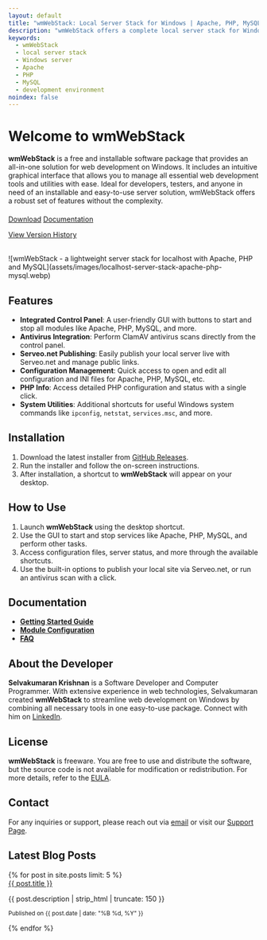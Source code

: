 ```yaml
---
layout: default
title: "wmWebStack: Local Server Stack for Windows | Apache, PHP, MySQL"
description: "wmWebStack offers a complete local server stack for Windows, including Apache, PHP, and MySQL. Easy installation and setup for development."
keywords:
  - wmWebStack
  - local server stack
  - Windows server
  - Apache
  - PHP
  - MySQL
  - development environment
noindex: false
---
```


# Welcome to wmWebStack

**wmWebStack** is a free and installable software package that provides an all-in-one solution for web development on Windows. It includes an intuitive graphical interface that allows you to manage all essential web development tools and utilities with ease. Ideal for developers, testers, and anyone in need of an installable and easy-to-use server solution, wmWebStack offers a robust set of features without the complexity.

<div style="gap: 10px; margin-top: 20px;">
  <a href="https://github.com/wikimint/wmWebStack/releases/latest" target="_blank" class="btn btn-success text-light mb-3 me-lg-2">Download</a>
  <a href="#documentation" class="btn btn-primary text-light mb-3">Documentation</a>
</div>

<a href="/version-log">View Version History</a>

<br/>
![wmWebStack - a lightweight server stack for localhost with Apache, PHP and MySQL](assets/images/localhost-server-stack-apache-php-mysql.webp)

## Features

- **Integrated Control Panel**: A user-friendly GUI with buttons to start and stop all modules like Apache, PHP, MySQL, and more.
- **Antivirus Integration**: Perform ClamAV antivirus scans directly from the control panel.
- **Serveo.net Publishing**: Easily publish your local server live with Serveo.net and manage public links.
- **Configuration Management**: Quick access to open and edit all configuration and INI files for Apache, PHP, MySQL, etc.
- **PHP Info**: Access detailed PHP configuration and status with a single click.
- **System Utilities**: Additional shortcuts for useful Windows system commands like `ipconfig`, `netstat`, `services.msc`, and more.

## Installation

1. Download the latest installer from [GitHub Releases](https://github.com/wikimint/wmWebStack/releases).
2. Run the installer and follow the on-screen instructions.
3. After installation, a shortcut to **wmWebStack** will appear on your desktop.

## How to Use

1. Launch **wmWebStack** using the desktop shortcut.
2. Use the GUI to start and stop services like Apache, PHP, MySQL, and perform other tasks.
3. Access configuration files, server status, and more through the available shortcuts.
4. Use the built-in options to publish your local site via Serveo.net, or run an antivirus scan with a click.

<a name="#documentation"></a>
## Documentation

- **[Getting Started Guide](https://webstack.wikimint.com/docs/getting-started)**
- **[Module Configuration](https://webstack.wikimint.com/docs/configuration)**
- **[FAQ](https://webstack.wikimint.com/docs/faq)**

## About the Developer

**Selvakumaran Krishnan** is a Software Developer and Computer Programmer. With extensive experience in web technologies, Selvakumaran created **wmWebStack** to streamline web development on Windows by combining all necessary tools in one easy-to-use package. Connect with him on [LinkedIn](https://www.linkedin.com/in/selvakumaran-krishnan).

## License

**wmWebStack** is freeware. You are free to use and distribute the software, but the source code is not available for modification or redistribution. For more details, refer to the [EULA](https://webstack.wikimint.com/eula).

## Contact

For any inquiries or support, please reach out via [email](mailto:support@wikimint.com) or visit our [Support Page](https://developer.wikimint.com/p/contact.html).

## Latest Blog Posts

<div class="list-group mt-4">
  {% for post in site.posts limit: 5 %}
  <div class="list-group-item list-group-item-action flex-column align-items-start p-4">
      <a href="{{ post.url | absolute_url }}">{{ post.title }}</a>
      <p>{{ post.description | strip_html | truncate: 150 }}</p>
      <p><small>Published on {{ post.date | date: "%B %d, %Y" }}</small></p>
    </div>
  {% endfor %}
</div>
